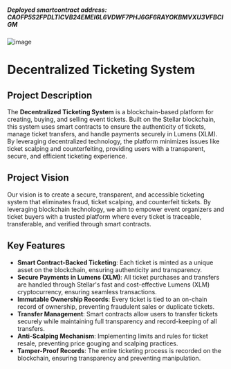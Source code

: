 ##### Deployed smartcontract address: CAOFP5S2FPDLTICVB24EMEI6L6VDWF7PHJ6GF6RAYOKBMVXU3VFBCIGM

![image](https://github.com/user-attachments/assets/58863314-a0df-4c44-afe5-d5e6729b76e2)


# Decentralized Ticketing System

## Project Description
The **Decentralized Ticketing System** is a blockchain-based platform for creating, buying, and selling event tickets. Built on the Stellar blockchain, this system uses smart contracts to ensure the authenticity of tickets, manage ticket transfers, and handle payments securely in Lumens (XLM). By leveraging decentralized technology, the platform minimizes issues like ticket scalping and counterfeiting, providing users with a transparent, secure, and efficient ticketing experience.

## Project Vision
Our vision is to create a secure, transparent, and accessible ticketing system that eliminates fraud, ticket scalping, and counterfeit tickets. By leveraging blockchain technology, we aim to empower event organizers and ticket buyers with a trusted platform where every ticket is traceable, transferable, and verified through smart contracts.

## Key Features
- **Smart Contract-Backed Ticketing**: Each ticket is minted as a unique asset on the blockchain, ensuring authenticity and transparency.
- **Secure Payments in Lumens (XLM)**: All ticket purchases and transfers are handled through Stellar's fast and cost-effective Lumens (XLM) cryptocurrency, ensuring seamless transactions.
- **Immutable Ownership Records**: Every ticket is tied to an on-chain record of ownership, preventing fraudulent sales or duplicate tickets.
- **Transfer Management**: Smart contracts allow users to transfer tickets securely while maintaining full transparency and record-keeping of all transfers.
- **Anti-Scalping Mechanism**: Implementing limits and rules for ticket resale, preventing price gouging and scalping practices.
- **Tamper-Proof Records**: The entire ticketing process is recorded on the blockchain, ensuring transparency and preventing manipulation.
